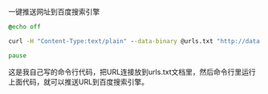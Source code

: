 一键推送网址到百度搜索引擎

```bat
@echo off

curl -H "Content-Type:text/plain" --data-binary @urls.txt "http://data.zz.baidu.com/urls?site=https://dfadwiki.com&token=VOIWWefdedMTPIXSnZDh"

pause
```

这是我自己写的命令行代码，把URL连接放到urls.txt文档里，然后命令行里运行上面代码，就可以推送URL到百度搜索引擎。





